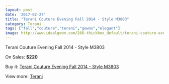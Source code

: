 ```yaml
---
layout: post
date: '2017-02-27'
title: "Terani Couture Evening Fall 2014 - Style M3803"
category: Terani
tags: ["fall","couture","terani","gowns","elegant"]
image: http://www.idealgown.com/266-thickbox_default/terani-couture-evening-fall-2014-style-m3803.jpg
---
```

Terani Couture Evening Fall 2014 - Style M3803

On Sales: **$220**
<a href="https://www.idealgown.com/en/terani/87-terani-couture-evening-fall-2014-style-m3803.html"><amp-img layout="responsive" width="600" height="600" src="//www.idealgown.com/266-thickbox_default/terani-couture-evening-fall-2014-style-m3803.jpg" alt="Terani Couture Evening Fall 2014 - Style M3803 0" /></a>
<a href="https://www.idealgown.com/en/terani/87-terani-couture-evening-fall-2014-style-m3803.html"><amp-img layout="responsive" width="600" height="600" src="//www.idealgown.com/269-thickbox_default/terani-couture-evening-fall-2014-style-m3803.jpg" alt="Terani Couture Evening Fall 2014 - Style M3803 1" /></a>
<a href="https://www.idealgown.com/en/terani/87-terani-couture-evening-fall-2014-style-m3803.html"><amp-img layout="responsive" width="600" height="600" src="//www.idealgown.com/268-thickbox_default/terani-couture-evening-fall-2014-style-m3803.jpg" alt="Terani Couture Evening Fall 2014 - Style M3803 2" /></a>
<a href="https://www.idealgown.com/en/terani/87-terani-couture-evening-fall-2014-style-m3803.html"><amp-img layout="responsive" width="600" height="600" src="//www.idealgown.com/267-thickbox_default/terani-couture-evening-fall-2014-style-m3803.jpg" alt="Terani Couture Evening Fall 2014 - Style M3803 3" /></a>

Buy it: [Terani Couture Evening Fall 2014 - Style M3803](https://www.idealgown.com/en/terani/87-terani-couture-evening-fall-2014-style-m3803.html "Terani Couture Evening Fall 2014 - Style M3803")

View more: [Terani](https://www.idealgown.com/en/4-terani "Terani")